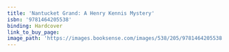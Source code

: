 ```yaml
---
title: 'Nantucket Grand: A Henry Kennis Mystery'
isbn: '9781464205538'
binding: Hardcover
link_to_buy_page:
image_path: 'https://images.booksense.com/images/538/205/9781464205538.jpg'
---
```



